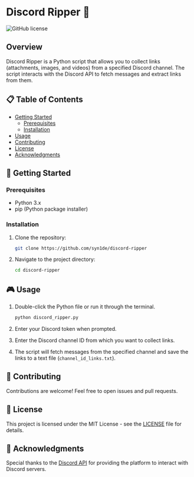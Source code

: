 # Discord Ripper 🚀

![GitHub license](https://img.shields.io/badge/license-MIT-blue.svg)

## Overview

Discord Ripper is a Python script that allows you to collect links (attachments, images, and videos) from a specified Discord channel. The script interacts with the Discord API to fetch messages and extract links from them.

## 📋 Table of Contents

- [Getting Started](#getting-started)
  - [Prerequisites](#prerequisites)
  - [Installation](#installation)
- [Usage](#usage)
- [Contributing](#contributing)
- [License](#license)
- [Acknowledgments](#acknowledgments)

## 🚀 Getting Started

### Prerequisites

- Python 3.x
- pip (Python package installer)

### Installation

1. Clone the repository:

   ```bash
   git clone https://github.com/syn1de/discord-ripper
2. Navigate to the project directory:

   ```bash
   cd discord-ripper
   ```

## 🎮 Usage

1. Double-click the Python file or run it through the terminal.

   ```bash
   python discord_ripper.py
   ```

2. Enter your Discord token when prompted.

3. Enter the Discord channel ID from which you want to collect links.

4. The script will fetch messages from the specified channel and save the links to a text file (`channel_id_links.txt`).

## 🤝 Contributing

Contributions are welcome! Feel free to open issues and pull requests.

## 📄 License

This project is licensed under the MIT License - see the [LICENSE](LICENSE) file for details.

## 🙏 Acknowledgments
 Special thanks to the [Discord API](https://discord.com/developers/docs/intro) for providing the platform to interact with Discord servers.
